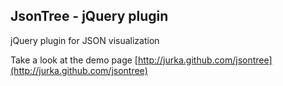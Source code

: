 ## JsonTree - jQuery plugin

jQuery plugin for JSON visualization 

Take a look at the demo page [http://jurka.github.com/jsontree](http://jurka.github.com/jsontree)
